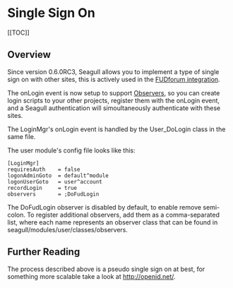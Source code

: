 <!-- Name: Integration/SingleSignOn -->
<!-- Version: 2 -->
<!-- Last-Modified: 2006/11/30 15:53:37 -->
<!-- Author: demian -->
# Single Sign On
[[TOC]]
## Overview
Since version 0.6.0RC3, Seagull allows you to implement a type of single sign on with other sites, this is actively used in the [FUDforum integration][1].

The onLogin event is now setup to support [Observers][2], so you can create login scripts to your other projects, register them with the onLogin event, and a Seagull authentication will simoultaneously authenticate with these sites.

The LoginMgr's onLogin event is handled by the User\_DoLogin class in the same file.

The user module's config file looks like this:


	[LoginMgr]
	requiresAuth    = false
	logonAdminGoto  = default^module
	logonUserGoto   = user^account
	recordLogin     = true
	observers       = ;DoFudLogin

The DoFudLogin observer is disabled by default, to enable remove semi-colon.  To register additional observers, add them as a comma-separated list, where each name represents an observer class that can be found in seagull/modules/user/classes/observers.

## Further Reading
The process described above is a pseudo single sign on at best, for something more scalable take a look at http://openid.net/.

[1]:	/wiki:Integration/FUDforum/
[2]:	/wiki:Howto/PragmaticPatterns/Observers/